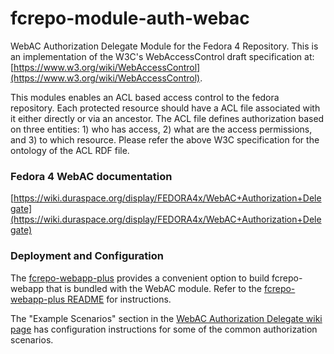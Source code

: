 # fcrepo-module-auth-webac
WebAC Authorization Delegate Module for the Fedora 4 Repository. This is an implementation of the W3C's WebAccessControl draft specification at: [https://www.w3.org/wiki/WebAccessControl](https://www.w3.org/wiki/WebAccessControl).

This modules enables an ACL based access control to the fedora repository. Each protected resource should have a ACL file associated with it either directly or via an ancestor. The ACL file defines authorization based on three entities: 1) who has access, 2) what are the access permissions, and 3) to which resource. Please refer the above W3C specification for the ontology of the ACL RDF file.

### Fedora 4 WebAC documentation
[https://wiki.duraspace.org/display/FEDORA4x/WebAC+Authorization+Delegate](https://wiki.duraspace.org/display/FEDORA4x/WebAC+Authorization+Delegate)

### Deployment and Configuration
The [fcrepo-webapp-plus](https://github.com/fcrepo4-exts/fcrepo-webapp-plus) provides a convenient option to build fcrepo-webapp that is bundled with the WebAC module. Refer to the [fcrepo-webapp-plus README](https://github.com/fcrepo4-exts/fcrepo-webapp-plus/blob/master/README.md) for instructions. 

The "Example Scenarios" section in the [WebAC Authorization Delegate wiki page](https://wiki.duraspace.org/display/FEDORA4x/WebAC+Authorization+Delegate) has configuration instructions for some of the common authorization scenarios.